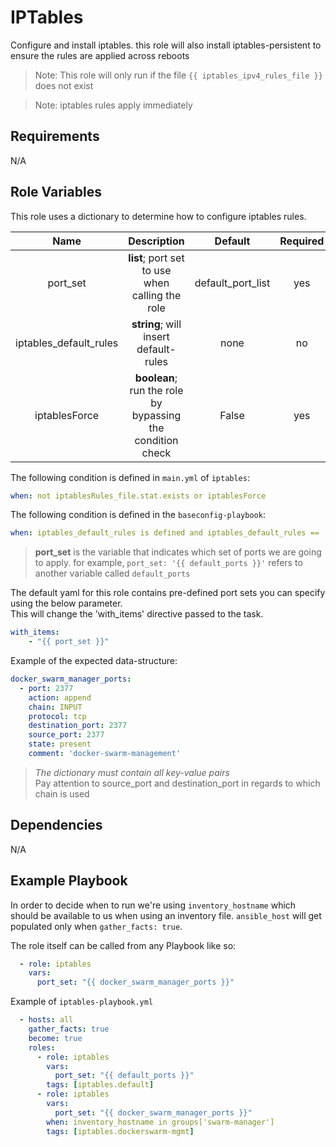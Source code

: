 # IPTables

Configure and install iptables.
this role will also install iptables-persistent to ensure the rules are applied across reboots

>Note: This role will only run if the file `{{ iptables_ipv4_rules_file }}` does not exist

>Note: iptables rules apply immediately

## Requirements

N/A

## Role Variables

This role uses a dictionary to determine how to configure iptables rules.

| Name | Description | Default | Required |
|:----:|:-----------:|:-------:|:-------:|
|port_set|**list**; port set to use when calling the role|default_port_list|yes|
|iptables_default_rules|**string**; will insert default-rules|none|no|
|iptablesForce|**boolean**; run the role by bypassing the condition check|False|yes|

The following condition is defined in `main.yml` of `iptables`:

```yaml
when: not iptablesRules_file.stat.exists or iptablesForce
```

The following condition is defined in the `baseconfig-playbook`:

```yaml
when: iptables_default_rules is defined and iptables_default_rules == 'true'
```

> **port_set** is the variable that indicates which set of ports we are going to apply.
for example, `port_set: '{{ default_ports }}'` refers to another variable called `default_ports`

The default yaml for this role contains pre-defined port sets you can specify using the below parameter.  
This will change the 'with_items' directive passed to the task.

```yaml
with_items:
    - "{{ port_set }}"
```

Example of the expected data-structure:

```yaml
docker_swarm_manager_ports:
  - port: 2377
    action: append
    chain: INPUT
    protocol: tcp
    destination_port: 2377
    source_port: 2377
    state: present
    comment: 'docker-swarm-management'
```

>*The dictionary must contain all key-value pairs*  
>Pay attention to source_port and destination_port in regards to which chain is used

## Dependencies


N/A

## Example Playbook

In order to decide when to run we're using `inventory_hostname` which should be available to us when using an inventory file.
`ansible_host` will get populated only when `gather_facts: true`.

The role itself can be called from any Playbook like so:

```yaml
  - role: iptables
    vars:
      port_set: "{{ docker_swarm_manager_ports }}"
```

Example of `iptables-playbook.yml`

```yaml
  - hosts: all
    gather_facts: true
    become: true
    roles:
      - role: iptables
        vars:
          port_set: "{{ default_ports }}"
        tags: [iptables.default]
      - role: iptables
        vars:
          port_set: "{{ docker_swarm_manager_ports }}"
        when: inventory_hostname in groups['swarm-manager']
        tags: [iptables.dockerswarm-mgmt]
```
